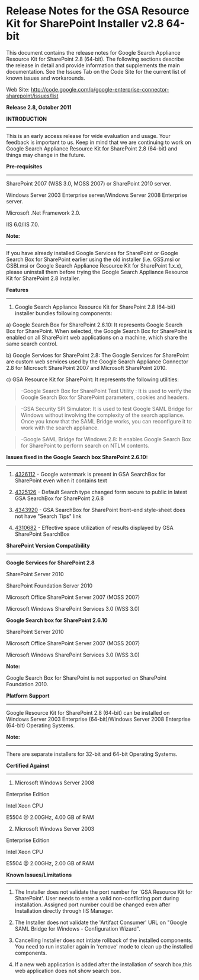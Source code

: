 # Release Notes for the GSA Resource Kit for SharePoint Installer v2.8 64-bit #


This document contains the release notes for Google Search Appliance Resource Kit for SharePoint 2.8 (64-bit).
The following sections describe the release in detail and provide information that supplements the main documentation.
See the Issues Tab on the Code Site for the current list of known issues and workarounds.

Web Site: http://code.google.com/p/google-enterprise-connector-sharepoint/issues/list


**Release 2.8, October 2011**


**INTRODUCTION**

---

This is an early access release for wide evaluation and usage. Your feedback is important to us. Keep in mind that we are continuing to work on Google Search Appliance Resource Kit for SharePoint 2.8 (64-bit) and things may change in the future.

**Pre-requisites**

---

SharePoint 2007 (WSS 3.0, MOSS 2007) or SharePoint 2010 server.

Windows Server 2003 Enterprise server/Windows Server 2008 Enterprise server.

Microsoft .Net Framework 2.0.

IIS 6.0/IIS 7.0.

**Note:**

---

If you have already installed Google Services for SharePoint or Google Search Box for SharePoint earlier using the old installer (i.e. GSS.msi or GSBI.msi or Google Search Appliance Resource Kit for SharePoint 1.x.x), please uninstall them before trying the Google Search Appliance Resource Kit for SharePoint 2.8 installer.

**Features**

---

1. Google Search Appliance Resource Kit for SharePoint 2.8 (64-bit) installer bundles following components:

a) Google Search Box for SharePoint 2.6.10: It represents Google Search Box for SharePoint. When selected, the Google Search Box for SharePoint is enabled on all SharePoint web applications on a machine, which share the same search control.

b) Google Services for SharePoint 2.8: The Google Services for SharePoint are custom web services used by the Google Search Appliance Connector 2.8 for Microsoft SharePoint 2007 and Microsoft SharePoint 2010.

c) GSA Resource Kit for SharePoint: It represents the following utilities:

> -Google Search Box for SharePoint Test Utility : It is used to verify the Google Search Box for SharePoint parameters, cookies and headers.

> -GSA Security SPI Simulator: It is used to test Google SAML Bridge for Windows without involving the complexity of the search appliance. Once you know that the SAML Bridge works, you can reconfigure it to work with the search appliance.

> -Google SAML Bridge for Windows 2.8: It enables Google Search Box for SharePoint to perform search on NTLM contents.

**Issues fixed in the Google Search box SharePoint 2.6.10:**

---


1. [4326112](Issue.md) - Google watermark is present in GSA SearchBox for SharePoint even when it contains text

2. [4325126](Issue.md) - Default Search type changed form secure to public in latest GSA SearchBox for SharePoint 2.6.8

3. [4343920](Issue.md) - GSA SearchBox for SharePoint front-end style-sheet does not have "Search Tips" link

4. [4310682](Issue.md) - Effective space utilization of results displayed by GSA SharePoint SearchBox


**SharePoint Version Compatibility**

---


**Google Services for SharePoint 2.8**

SharePoint Server 2010

SharePoint Foundation Server 2010


Microsoft Office SharePoint Server 2007 (MOSS 2007)

Microsoft Windows SharePoint Services 3.0 (WSS 3.0)

**Google Search box for SharePoint 2.6.10**

SharePoint Server 2010

Microsoft Office SharePoint Server 2007 (MOSS 2007)

Microsoft Windows SharePoint Services 3.0 (WSS 3.0)

**Note:**

Google Search Box for SharePoint is not supported on SharePoint Foundation 2010.


**Platform Support**

---

Google Resource Kit for SharePoint 2.8 (64-bit) can be installed on Windows Server 2003 Enterprise (64-bit)/Windows Server 2008 Enterprise (64-bit) Operating Systems.

**Note:**

---


There are separate installers for 32-bit and 64-bit Operating Systems.


**Certified Against**

---

1. Microsoft Windows Server 2008

Enterprise Edition

Intel  Xeon  CPU

E5504 @ 2.00GHz, 4.00 GB of RAM


2. Microsoft Windows Server 2003

Enterprise Edition

Intel  Xeon  CPU

E5504 @ 2.00GHz, 2.00 GB of RAM

**Known Issues/Limitations**

---


1. The Installer does not validate the port number for 'GSA Resource Kit for SharePoint'. User needs to enter a valid non-conflicting port during installation. Assigned port number could be changed even after Installation directly through IIS Manager.

2. The Installer does not validate the 'Artifact Consumer' URL on "Google SAML Bridge for Windows - Configuration Wizard".

3. Cancelling Installer does not intiate rollback of the installed components. You need to run installer again in 'remove' mode to clean up the installed components.

4. If a new web application is added after the installation of search box,this web application does not show search box.